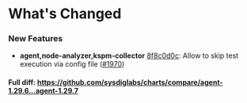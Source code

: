 # What's Changed

### New Features
- **agent,node-analyzer,kspm-collector** [8f8c0d0c](https://github.com/sysdiglabs/charts/commit/8f8c0d0c22a7d001e3ecf6272e2c711ebb6fec65): Allow to skip test execution via config file ([#1970](https://github.com/sysdiglabs/charts/issues/1970))
#### Full diff: https://github.com/sysdiglabs/charts/compare/agent-1.29.6...agent-1.29.7
